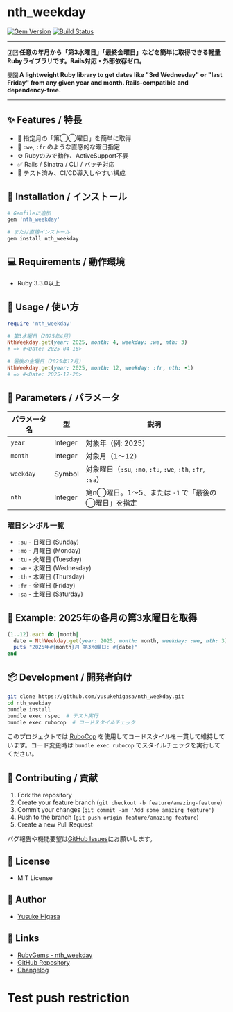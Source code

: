 # nth_weekday

[![Gem Version](https://img.shields.io/gem/v/nth_weekday)](https://rubygems.org/gems/nth_weekday)
[![Build Status](https://github.com/yusukehigasa/nth_weekday/actions/workflows/test.yml/badge.svg)](https://github.com/yusukehigasa/nth_weekday/actions)

---

**🇯🇵 任意の年月から「第3水曜日」「最終金曜日」などを簡単に取得できる軽量Rubyライブラリです。Rails対応・外部依存ゼロ。**

**🇺🇸 A lightweight Ruby library to get dates like "3rd Wednesday" or "last Friday" from any given year and month. Rails-compatible and dependency-free.**

---

## ✨ Features / 特長

- 🎯 指定月の「第◯◯曜日」を簡単に取得
- 🔧 `:we`, `:fr` のような直感的な曜日指定
- ⚙️ Rubyのみで動作、ActiveSupport不要
- ✅ Rails / Sinatra / CLI / バッチ対応
- 🧪 テスト済み、CI/CD導入しやすい構成


## 💎 Installation / インストール

```bash
# Gemfileに追加
gem 'nth_weekday'

# または直接インストール
gem install nth_weekday
```

## 💻 Requirements / 動作環境

- Ruby 3.3.0以上

## 🚀 Usage / 使い方

```ruby
require 'nth_weekday'

# 第3水曜日（2025年4月）
NthWeekday.get(year: 2025, month: 4, weekday: :we, nth: 3)
# => #<Date: 2025-04-16>

# 最後の金曜日（2025年12月）
NthWeekday.get(year: 2025, month: 12, weekday: :fr, nth: -1)
# => #<Date: 2025-12-26>
```

## 📘 Parameters / パラメータ

| パラメータ名 | 型     | 説明                                                  |
|--------------|--------|-------------------------------------------------------|
| `year`       | Integer| 対象年（例: 2025）                                   |
| `month`      | Integer| 対象月（1〜12）                                       |
| `weekday`    | Symbol | 対象曜日（`:su`, `:mo`, `:tu`, `:we`, `:th`, `:fr`, `:sa`）      |
| `nth`        | Integer| 第n◯曜日。1〜5、または `-1` で「最後の◯曜日」を指定 |

### 曜日シンボル一覧
- `:su` - 日曜日 (Sunday)
- `:mo` - 月曜日 (Monday)
- `:tu` - 火曜日 (Tuesday)
- `:we` - 水曜日 (Wednesday)
- `:th` - 木曜日 (Thursday)
- `:fr` - 金曜日 (Friday)
- `:sa` - 土曜日 (Saturday)

## 🧪 Example: 2025年の各月の第3水曜日を取得

```ruby
(1..12).each do |month|
  date = NthWeekday.get(year: 2025, month: month, weekday: :we, nth: 3)
  puts "2025年#{month}月 第3水曜日: #{date}"
end
```

## 📦 Development / 開発者向け

```bash
git clone https://github.com/yusukehigasa/nth_weekday.git
cd nth_weekday
bundle install
bundle exec rspec  # テスト実行
bundle exec rubocop  # コードスタイルチェック
```

このプロジェクトでは [RuboCop](https://rubocop.org/) を使用してコードスタイルを一貫して維持しています。コード変更時は `bundle exec rubocop` でスタイルチェックを実行してください。

## 👥 Contributing / 貢献

1. Fork the repository
2. Create your feature branch (`git checkout -b feature/amazing-feature`)
3. Commit your changes (`git commit -am 'Add some amazing feature'`)
4. Push to the branch (`git push origin feature/amazing-feature`)
5. Create a new Pull Request

バグ報告や機能要望は[GitHub Issues](https://github.com/yusukehigasa/nth_weekday/issues)にお願いします。

## 📄 License

- MIT License

## 🙌 Author

- [Yusuke Higasa](https://github.com/yusukehigasa)

## 🔗 Links

-	[RubyGems - nth_weekday](https://rubygems.org/gems/nth_weekday)
-	[GitHub Repository](https://github.com/yusukehigasa/nth_weekday)
-	[Changelog](https://github.com/yusukehigasa/nth_weekday/blob/main/CHANGELOG.md)
# Test push restriction

